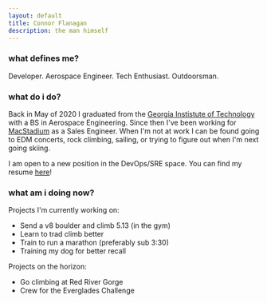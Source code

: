 ```yaml
---
layout: default
title: Connor Flanagan
description: the man himself
---
```


### what defines me?

Developer. Aerospace Engineer. Tech Enthusiast. Outdoorsman.

### what do i do?  

Back in May of 2020 I graduated from the [Georgia Instistute of Technology](www.gatech.edu) with a BS in Aerospace Engineering. Since then I've been working for [MacStadium](www.macstadium.com) as a Sales Engineer. When I'm not at work I can be found going to EDM concerts, rock climbing, sailing, or trying to figure out when I'm next going skiing. 

I am open to a new position in the DevOps/SRE space. You can find my resume [here](resume.pdf)!

### what am i doing now? 

Projects I'm currently working on: 
* Send a v8 boulder and climb 5.13 (in the gym)
* Learn to trad climb better
* Train to run a marathon (preferably sub 3:30)
* Training my dog for better recall

Projects on the horizon: 
* Go climbing at Red River Gorge 
* Crew for the Everglades Challenge